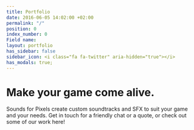 ```yaml
---
title: Portfolio
date: 2016-06-05 14:02:00 +02:00
permalink: "/"
position: 0
index_number: 0
Field name:
layout: portfolio
has_sidebar: false
sidebar_icon: <i class="fa fa-twitter" aria-hidden="true"></i>
has_modals: true;
---
```


# Make your game come alive.

Sounds for Pixels create custom soundtracks and SFX to suit your game and your needs. Get in touch for a friendly chat or a quote, or check out some of our work here!
